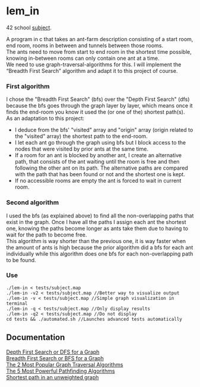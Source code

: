 # lem_in
42 school [subject](https://cdn.intra.42.fr/pdf/pdf/81328/en.subject.pdf).

A program in c that takes an ant-farm description consisting of a start room, end room, rooms in between and tunnels between those rooms.<br>
The ants need to move from start to end room in the shortest time possible, knowing in-between rooms can only contain one ant at a time.<br>
We need to use graph-traversal-algorithms for this. I will implement the “Breadth First Search” algorithm and adapt it to this project of course. 

### First algorithm
I chose the "Breadth First Search" (bfs) over the "Depth First Search" (dfs) because the bfs goes through the graph layer by layer, which means once it finds the end-room you know it used the (or one of the) shortest path(s).<br>
As an adaptation to this project:
* I deduce from the bfs' "visited" array and "origin" array (origin related to the "visited" array) the shortest path to the end-room.
* I let each ant go through the graph using bfs but I block access to the nodes that were visited by prior ants at the same time.
* If a room for an ant is blocked by another ant, I create an alternative path, that consists of the ant waiting until the room is free and then following the other ant on its path. The alternative paths are compared with the path that has been found or not and the shortest one is kept.
* If no accessible rooms are empty the ant is forced to wait in current room.

### Second algorithm
I used the bfs (as explained above) to find all the non-overlapping paths that exist in the graph. Once I have all the paths I assign each ant the shortest one, knowing the paths become longer as ants take them due to having to wait for the path to become free.<br>
This algorithm is way shorter than the previous one, it is way faster when the amount of ants is high because the prior algorithm did a bfs for each ant individually while this algorithm does one bfs for each non-overlapping path to be found.

### Use
```
./lem-in < tests/subject.map
./lem-in -v2 < tests/subject.map //Better way to visualize output
./lem-in -v < tests/subject.map //Simple graph visualization in terminal
./lem-in -q < tests/subject.map //Only display results
./lem-in -q2 < tests/subject.map //Do not display
cd tests && ./automated.sh //Launches advanced tests automatically
```

## Documentation
[Depth First Search or DFS for a Graph](https://www.geeksforgeeks.org/depth-first-search-or-dfs-for-a-graph/)<br>
[Breadth First Search or BFS for a Graph](https://www.geeksforgeeks.org/breadth-first-search-or-bfs-for-a-graph/)<br>
[The 2 Most Popular Graph Traversal Algorithms](https://www.graphable.ai/blog/best-graph-traversal-algorithms/)<br>
[The 5 Most Powerful Pathfinding Algorithms](https://www.graphable.ai/blog/pathfinding-algorithms/)<br>
[Shortest path in an unweighted graph](https://www.geeksforgeeks.org/shortest-path-unweighted-graph/)
